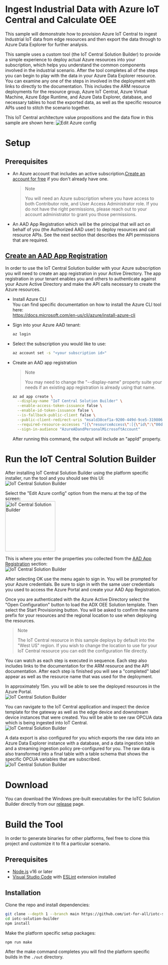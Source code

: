 # Ingest Industrial Data with Azure IoT Central and Calculate OEE
This sample will demonstrate how to provision Azure IoT Central to ingest Industrial IoT data from edge resources and then export the data through to Azure Data Explorer for further analysis.

This sample uses a custom tool (the IoT Central Solution Builder) to provide a simple experience to deploy actual Azure resources into your subscription, which helps you understand the common components involved in the industrial scenario. After the tool completes all of the steps you can begin to play with the data in your Azure Data Explorer resource. You can examine any one of the steps in involved in the deployment with links to directly to the documentation. This includes the ARM resource deployments for the resource group, Azure IoT Central, Azure Virtual Machine, Azure Edge Runtime, and Azure Data Explorer, database, and necessary tables to host the exported data, as well as the specific resource APIs used to stitch the scenario together.

This IoT Central architecture value propositions and the data flow in this sample are shown here:
<img src="./content/iotcarch.png" alt="Edit Azure config" />

# Setup
## Prerequisites
* An Azure account that includes an active subscription.[Create an account for free](https://azure.microsoft.com/free/?WT.mc_id=A261C142F) if you don't already have one.
  > Note
  >
  >You will need an Azure subscription where you have access to both Contributor role, and User Access Administrator role. If you do not have the right permissions, please reach out to your account administrator to grant you those permissions.
* An AAD App Registration which will be the principal that will act on behalf of you (the Authorized AAD user) to deploy resources and call resource APIs. See the next section that describes the API permissions that are required.

## [Create an AAD App Registration](#create-an-aad-app-registration)
In order to use the IoT Central Solution builder with your Azure subscription you will need to create an app registration in your Active Directory. The app registration in your tenant enables you and others to authenticate against your Azure Active Directory and make the API calls necessary to create the Azure resources. 

* Install Azure CLI  
You can find specific documentation on how to install the Azure CLI tool here:  
https://docs.microsoft.com/en-us/cli/azure/install-azure-cli  

* Sign into your Azure AAD tenant:
  ```bash
  az login
  ```
* Select the subscription you would like to use:
  ```bash
  az account set -s "<your subscription id>"
  ```
* Create an AAD app registration
  > Note
  >
  >You may need to change the "--display-name" property suite your needs if an existing app registration is already using that name.

  ```bash
  az ad app create \
    --display-name "IoT Central Solution Builder" \
    --enable-access-token-issuance false \
    --enable-id-token-issuance false \
    --is-fallback-public-client false \
    --public-client-redirect-uris "msald38cef1a-9200-449d-9ce5-3198067beaa5://auth" \
    --required-resource-accesses "[{\"resourceAccess\":[{\"id\":\"00d678f0-da44-4b12-a6d6-c98bcfd1c5fe\",\"type\":\"Scope\"}],\"resourceAppId\":\"2746ea77-4702-4b45-80ca-3c97e680e8b7\"},{\"resourceAccess\":[{\"id\":\"73792908-5709-46da-9a68-098589599db6\",\"type\":\"Scope\"}],\"resourceAppId\":\"9edfcdd9-0bc5-4bd4-b287-c3afc716aac7\"},{\"resourceAccess\":[{\"id\":\"41094075-9dad-400e-a0bd-54e686782033\",\"type\":\"Scope\"}],\"resourceAppId\":\"797f4846-ba00-4fd7-ba43-dac1f8f63013\"},{\"resourceAccess\":[{\"id\":\"e1fe6dd8-ba31-4d61-89e7-88639da4683d\",\"type\":\"Scope\"}],\"resourceAppId\":\"00000003-0000-0000-c000-000000000000\"}]" \
    --sign-in-audience "AzureADandPersonalMicrosoftAccount"
  ```
  After running this command, the output will include an "appId" property.

# Run the IoT Central Solution Builder
After installing IoT Central Solution Builder using the platform specific installer, run the tool and you should see this UI:  
<img src="./content/iotsbempty.png" alt="IoT Central Solution Builder" />

Select the "Edit Azure config" option from the menu at the top of the screen:  
<img src="./content/azureconfigmenu.png" height="160" alt="IoT Central Solution Builder" />

This is where you enter the properties you collected from the [AAD App Registration](#create-an-aad-app-registration) section:  
<img src="./content/azureconfig.png" alt="IoT Central Solution Builder" />

After selecting OK use the menu again to sign in. You will be prompted for your Azure credentials. Be sure to sign in with the same user credentials you used to access the Azure Portal and create your AAD App Registration.

Once you are authenticated with the Azure Active Directory select the "Open Configuration" button to load the ADX OEE Solution template. Then select the Start Provisioning button. You will be asked to confirm the name prefix for your resources and the regional location to use when deploying the resources.
  > Note
  >
  >The IoT Central resource in this sample deploys by default into the "West US" region. If you wish to change the location to use for your IoT Central resource you can edit the configuration file directly.  

You can watch as each step is executed in sequence. Each step also includes links to the documentation for the ARM resource and the API documentation. After each step is finished you will see a "completed" label appear as well as the resource name that was used for the deployment.

In approximately 15m. you will be able to see the deployed resources in the Azure Portal.  
<img src="./content/azureresources.png" alt="IoT Central Solution Builder" />

You can navigate to the IoT Central application and inspect the device template for the gateway as well as the edge device and downstream device instances that were created. You will be able to see raw OPCUA data which is being ingested into IoT Central.  
<img src="./content/iotcentral.png" alt="IoT Central Solution Builder" />

A data export is also configured for you which exports the raw data into an Azure Data Explorer instance with a database, and a data ingestion table and a streaming ingestion policy pre-configured for you. The raw data is also transformed into a final table with a table schema that shows the specific OPCUA variables that are subscribed.  
<img src="./content/adxexplorer.png" alt="IoT Central Solution Builder" />

# Download
You can download the Windows pre-built executables for the IoTC Solution Builder directly from our [release](https://github.com/iot-for-all/iotc-solution-builder/releases) page.

# Build the Tool
In order to generate binaries for other platforms, feel free to clone this project and customize it to fit a particular scenario.
## Prerequisites
* [Node.js](https://nodejs.org/en/download/) v16 or later
* [Visual Studio Code](https://code.visualstudio.com/Download) with [ESLint](https://marketplace.visualstudio.com/items?itemName=dbaeumer.vscode-eslint) extension installed

## Installation
Clone the repo and install dependencies:

```bash
git clone --depth 1 --branch main https://github.com/iot-for-all/iotc-solution-builder.git
cd iotc-solution-builder
npm install
```
Make the platform specific setup packages:
```bash
npm run make
```
After the make command completes you will find the platform specific builds in the `./out` directory.
